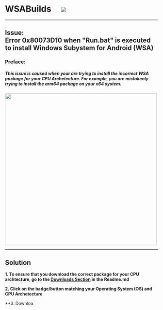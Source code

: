 # WSABuilds &nbsp; &nbsp; <img src="https://img.shields.io/github/downloads/MustardChef/WSABuilds/total?label=Total%20Downloads&style=for-the-badge"/> &nbsp; 

---
## Issue: </br> Error 0x80073D10 when "Run.bat" is executed to install Windows Subystem for Android (WSA)
### Preface:
##### This issue is caused when your are trying to install the incorrect WSA package for your CPU Archetecture. For example, you are mistakenly trying to install the arm64 package on your x64 system. 

<img src="https://user-images.githubusercontent.com/68516357/222832801-66c0b96a-363d-4f6e-a654-6bfb618c32e2.png" style="width: 500px;"/>  

---

## Solution

**1. To ensure that you download the correct package for your CPU archtecture, go to the [Downloads Section](https://github.com/MustardChef/WSABuilds#downloads) in the Readme.md**

**2. Click on the badge/button matching your Operating System (OS) and CPU Archetecture**

**3. Downloa